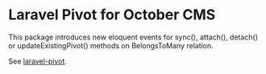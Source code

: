 # Laravel Pivot for October CMS

This package introduces new eloquent events for sync(), attach(), detach() or updateExistingPivot() methods on BelongsToMany relation.

See [laravel-pivot](https://github.com/fico7489/laravel-pivot).